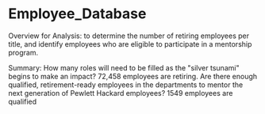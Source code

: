 # Employee_Database

Overview for Analysis: to determine the number of retiring employees per title, and identify employees who are eligible to participate in a mentorship program.

Summary:
How many roles will need to be filled as the "silver tsunami" begins to make an impact? 72,458 employees are retiring.
Are there enough qualified, retirement-ready employees in the departments to mentor the next generation of Pewlett Hackard employees? 1549 employees are qualified
